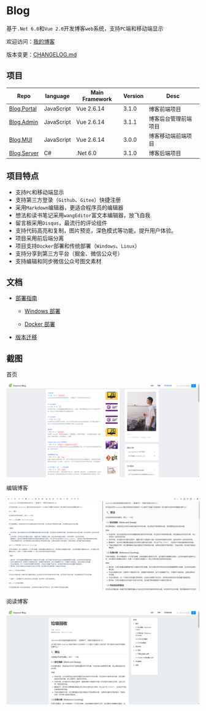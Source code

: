 # Blog

基于`.Net 6.0`和`Vue 2.6`开发博客`web`系统，支持`PC`端和移动端显示

欢迎访问：[我的博客](https://karldu.cn)

版本变更：[CHANGELOG.md](https://github.com/CarlDuFromChina/Blog/blob/master/CHANGELOG.md)

## 项目

| Repo                                                         | language   | Main Framework | Version | Desc     |
| ------------------------------------------------------------ | ---------- | -------------- | ------- | -------- |
| [Blog.Portal](https://github.com/CarlDuFromChina/Blog.Portal) | JavaScript | Vue 2.6.14 | 3.1.0 | 博客前端项目 |
| [Blog.Admin](https://github.com/CarlDuFromChina/Blog.Admin) | JavaScript | Vue 2.6.14   | 3.1.1  | 博客后台管理前端项目 |
| [Blog.MUI](https://github.com/CarlDuFromChina/Blog.MUI) | JavaScript | Vue 2.6.14    | 3.0.0   | 博客移动端前端项目 |
| [Blog.Server](https://github.com/CarlDuFromChina/Blog.Server) | C#         | .Net 6.0 | 3.1.0   | 博客后端项目 |

## 项目特点

+ 支持`PC`和移动端显示
+ 支持第三方登录（`Github`、`Gitee`）快捷注册
+ 采用`Markdown`编辑器，更适合程序员的编辑器
+ 想法和读书笔记采用`wangEditor`富文本编辑器，放飞自我
+ 留言板采用`Disqus`，最流行的评论组件
+ 支持代码高亮和复制，图片预览，深色模式等功能，提升用户体验。
+ 项目采用前后端分离
+ 项目支持`Docker`部署和传统部署（`Windows`、`Linux`）
+ 支持分享到第三方平台（掘金、微信公众号）
+ 支持编辑和同步微信公众号图文素材

## 文档

+ [部署指南](https://karl-du.gitbook.io/sixpence-blog/bu-shu)

  + [Windows 部署](https://karl-du.gitbook.io/sixpence-blog/bu-shu/windows-bu-shu)

  + [Docker 部署](https://karl-du.gitbook.io/sixpence-blog/bu-shu/docker-bu-shu)

+ [版本迁移](https://karl-du.gitbook.io/sixpence-blog/ban-ben)

## 截图

首页

![Image](https://raw.githubusercontent.com/CarlDuFromChina/library/main/blog/blog_index.png)

编辑博客

![Image](https://raw.githubusercontent.com/CarlDuFromChina/library/main/blog/blog_edit.png)

阅读博客

![Image](https://raw.githubusercontent.com/CarlDuFromChina/library/main/blog/blog_read.png)


